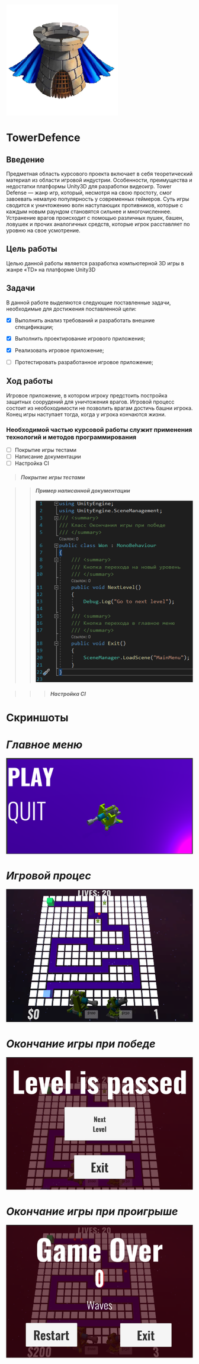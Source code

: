 ![](https://github.com/ARAOvsepyan/TowerDefence/blob/master/Images/Image_11.jpg) 
# TowerDefence
## Введение
Предметная область курсового проекта включает в себя теоретический материал из области игровой индустрии. Особенности, преимущества и недостатки платформы Unity3D для разработки видеоигр. Tower Defense — жанр игр, который, несмотря на свою простоту, смог завоевать немалую популярность у современных геймеров. Суть игры сводится к уничтожению волн наступающих противников, которые с каждым новым раундом становятся сильнее и многочисленнее. Устранение врагов происходит с помощью различных пушек, башен, ловушек и прочих аналогичных средств, которые игрок расставляет по уровню на свое усмотрение.
## Цель работы
Целью данной работы является разработка компьютерной 3D игры в жанре «TD» на платформе Unity3D
## Задачи
В данной работе выделяются следующие поставленные задачи, необходимые для достижения поставленной цели:
- [X] Выполнить анализ требований и разработать внешние спецификации;
- [X] Выполнить проектирование игрового приложения;
- [X] Реализовать игровое приложение;
- [ ] Протестировать разработанное игровое приложение;


## Ход работы
Игровое приложение, в котором игроку предстоить постройка защитных соорудений для уничтожения врагов.
Игровой процесс состоит из необоходимости не позволить врагам достичь башни игрока. Конец игры наступает тогда, когда у игрока кончаются жизни.

### Необходимой частью курсовой работы служит применения технологий и методов программирования
- [ ] Покрытие игры тестами
- [ ] Написание документации
- [ ] Настройка CI

>#### *Покрытие игры тестами*
>
>

>>#### *Пример написанной документации*
>>
>>![](https://github.com/ARAOvsepyan/TowerDefence/blob/master/Images/Image_9.png)

>>>#### *Настройка CI*
>>>
>>>

# Скриншоты

# *Главное меню*
![](https://github.com/ARAOvsepyan/TowerDefence/blob/master/Images/Image_12.png)

# *Игровой процес*
![](https://github.com/ARAOvsepyan/TowerDefence/blob/master/Images/Image_13.png)

# *Окончание игры при победе*
![](https://github.com/ARAOvsepyan/TowerDefence/blob/master/Images/Image_14.png)

# *Окончание игры при проигрыше*
![](https://github.com/ARAOvsepyan/TowerDefence/blob/master/Images/Image_15.png)



